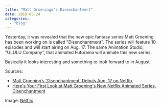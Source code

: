 ```yaml
---
title: "Matt Groenings's Disenchantment"
date: 2018-05-24
categories:
  - "blog"
---
```


Yesterday, it was revealed that the new epic fantasy series Matt Groening has been working on is called "Disenchantment". The series will feature 10 episodes and will start airing on Aug. 17. The same Animation Studio, "ULULU Company", that animated Futurama will animate this new series.

Basically it looks interesting and something to look forward to in August.

Sources:

- [Matt Groening’s ‘Disenchantment’ Debuts Aug. 17 on Netflix](https://www.awn.com/news/matt-groenings-disenchantment-debuts-aug-17-netflix "https://www.awn.com/news/matt-groenings-disenchantment-debuts-aug-17-netflix")
- [Here's Your First Look at Matt Groening's New Netflix Animated Series, Disenchantment](https://io9.gizmodo.com/heres-your-first-look-at-matt-groenings-new-netflix-ani-1826260000 "https://io9.gizmodo.com/heres-your-first-look-at-matt-groenings-new-netflix-ani-1826260000")

Image: [Netflix](https://netflix.com/ "https://netflix.com/")
